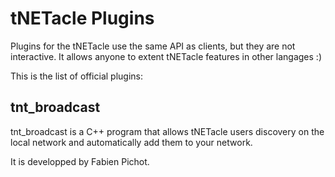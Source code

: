 tNETacle Plugins
================

Plugins for the tNETacle use the same API as clients, but they are not
interactive. It allows anyone to extent tNETacle features in other langages :)

This is the list of official plugins:

tnt_broadcast
-------------

tnt_broadcast is a C++ program that allows tNETacle users discovery on the
local network and automatically add them to your network.

It is developped by Fabien Pichot.
